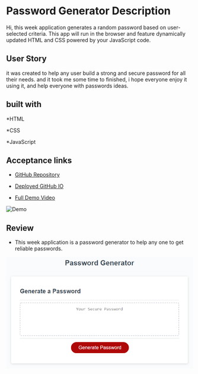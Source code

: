 # Password Generator Description

Hi, this week application generates a random password based on user-selected criteria. This app will run in the browser and feature dynamically updated HTML and CSS powered by your JavaScript code. 


## User Story


it was created to help any user build a  strong and secure password for all their needs. and it took me some time to finished, i hope everyone enjoy it using it, and help everyone with passwords ideas.



## built with
*HTML

*CSS

*JavaScript


## Acceptance links

 * [GitHub Repository](https://github.com/mejialaguna/password-generator.git)

* [Deployed GitHub IO](https://mejialaguna.github.io/password-generator/)

* [Full Demo Video](https://drive.google.com/file/d/1yz5Lxmq5bnkac0SuaiRSghDEm9VimDwu/view)

![Demo](Assets/gif.gif)



## Review
* This week application is a password generator to help any one to get reliable passwords.

![](Assets/03-javascript-homework-demo.png)